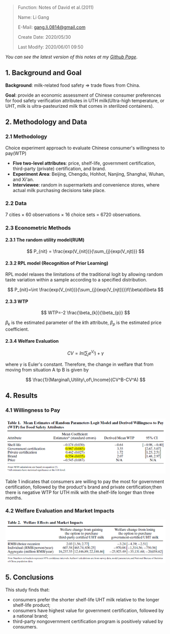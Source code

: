 > Function: Notes of David et al.(2011)
>
> Name: Li Gang
>
> E-Mail: gang.li.0814@gmail.com
>
> Create Date: 2020/05/30
>
> Last Modify: 2020/06/01 09:50

_You can see the latest version of this notes at my [Github Page](https://github.com/GangLi-0814/PyStaData/blob/master/Notes/Paper_Notes/Notes_DAVID_2011/Notes_David_2011.md)_.

## 1. Background and Goal

**Background**: milk-related food safety $\Rightarrow$ trade flows from China.

**Goal**: provide an economic assessment of Chinese consumer preferences for food safety verification attributes in UTH milk(Ultra-high temperature, or UHT, milk is ultra-pasteurized milk that comes in sterilized containers).

## 2. Methodology and Data

### 2.1 Methodology

Choice experiment approach to evaluate Chinese consumer's willingness to pay(WTP)

- **Five two-level attributes**: price, shelf-life, government certification, third-party (private) certification, and brand.
- **Experiment Area**: Beijing, Chengdu, Hohhot, Nanjing, Shanghai, Wuhan, and Xi'an.
- **Interviewee**: random in supermarkets and convenience stores, where actual milk purchasing decisions take place.

### 2.2 Data

7 cities $\times$ 60 observations $\times$ 16 choice sets = 6720 observations.

### 2.3 Econometric Methods

#### 2.3.1 The random utility model(RUM)

$$
P_{nit} = \frac{exp(V_{nit})}{\sum_{j}{exp(V_njt)}}
$$

#### 2.3.2 RPL model (Recognition of Prior Learning)

RPL model relaxes the limitations of the traditional logit by allowing random taste variation within a sample according to a specified distribution.

$$
P_{nit}=\int \frac{exp(V_{nit})}{\sum_{j}{exp(V_{njt})}}f(\beta)d\beta
$$

#### 2.3.3 WTP

$$
WTP=-2 \frac{\beta_{k}}{\beta_{p}}
$$

$\beta_{k}$ is the estimated parameter of the $k$th attribute, $\beta_{p}$ is the estimated price coefficient.

#### 2.3.4 Welfare Evaluation

$$
CV = ln(\sum_{j}{e^{V_{i}}})+ \gamma
$$

where $\gamma$ is Euler's constant. Therefore, the change in welfare that from moving from situation A tp B is given by

$$
\frac{1}{Marginal\,Utility\,of\,Income}(CV^B-CV^A)
$$

## 4. Results

### 4.1 Willingness to Pay

![](./images/1.png)

Table 1 indicates that consumers are willing to pay the most for government certification, followed by the product's brand and private certification;then there is negative WTP for UTH milk with the shelf-life longer than three months.

### 4.2 Welfare Evaluation and Market Impacts

![](./images/2.png)

## 5. Conclusions

This study finds that:

- consumers prefer the shorter shelf-life UHT milk relative to the longer shelf-life product;
- consumers have highest value for government certification, followed by a national brand;
-  third-party nongovernment certification program is positively valued by consumers.